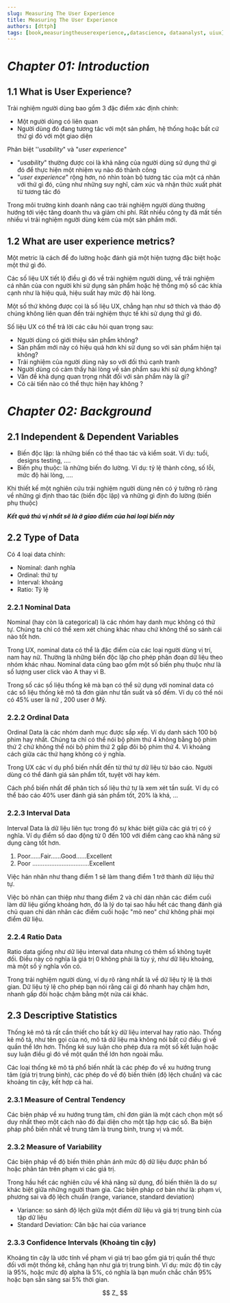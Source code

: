 ```yaml
---
slug: Measuring The User Experience
title: Measuring The User Experience
authors: [dttph]
tags: [book,measuringtheuserexperience,,datascience, dataanalyst, uiux]
---
```

# *Chapter 01: Introduction*
## 1.1 What is User Experience? 

Trải nghiệm người dùng bao gồm 3 đặc điểm xác định chính:

* Một người dùng có liên quan
* Người dùng đó đang tương tác với một sản phẩm, hệ thống hoặc bất cứ thứ gì đó với một giao diện

Phân biệt ''*usability*" và "*user experience*"

* "*usability*" thường được coi là khả năng của người dùng sử dụng thứ gì đó để thực hiện một nhiệm vụ nào đó thành công
* "*user experience*" rộng hơn, nó nhìn toàn bộ tương tác của một cá nhân với thứ gì đó, cũng như những suy nghĩ, cảm xúc và nhận thức xuất phát từ tương tác đó

Trong môi trường kinh doanh nâng cao trải nghiệm người dùng thường hướng tới việc tăng doanh thu và giảm chi phí. Rất nhiều công ty đã mất tiền nhiều vì trải nghiệm người dùng kém của một sản phẩm mới.

## 1.2 What are user experience metrics?

Một metric là cách để đo lường hoặc đánh giá một hiện tượng đặc biệt hoặc một thứ gì đó.

Các số liệu UX tiết lộ điều gì đó về trải nghiệm người dùng, về trải nghiệm cá nhân của con người khi sử dụng sản phẩm hoặc hệ thống mộ số các khía cạnh như là hiệu quả, hiệu suất hay mức độ hài lòng.

Một số thứ không được coi là số liệu UX, chẳng hạn như sở thích và tháo độ chúng không liên quan đến trải nghiệm thực tế khi sử dụng thứ gì đó.

Số liệu UX có thể trả lời các câu hỏi quan trọng sau:

* Người dùng có giới thiệu sản phẩm không?
* Sản phẩm mới này có hiệu quả hơn khi sử dụng so với sản phẩm hiện tại không?
* Trải nghiệm của người dùng này so với đối thủ cạnh tranh
* Người dùng có cảm thấy hài lòng về sản phẩm sau khi sử dụng không?
* Vấn đề khả dụng quan trọng nhất đối với sản phẩm này là gì?
* Có cải tiến nào có thể thực hiện hay không ?

# *Chapter 02: Background*

## 2.1 Independent & Dependent Variables 

* Biến độc lập: là những biến có thể thao tác và kiểm soát. Ví dụ: tuổi, designs testing, ....
* Biến phụ thuộc: là những biến đo lường. Ví dụ: tỷ lệ thành công, số lỗi, mức độ hài lòng, ....

Khi thiết kế một nghiên cứu trải nghiệm người dùng nên có ý tưởng rõ ràng về những gì định thao tác (biến độc lập) và những gì định đo lường (biến phụ thuộc)

***Kết quả thú vị nhất sẽ là ở giao điểm của hai loại biến này***

## 2.2 Type of Data 

Có 4 loại data chính:

* Nominal: danh nghĩa 
* Ordinal: thứ tự
* Interval: khoảng
* Ratio: Tỷ lệ

### 2.2.1 Nominal Data

Nominal (hay còn là categorical) là các nhóm hay danh mục không có thử tự. Chúng ta chỉ có thể xem xét chúng khác nhau chứ không thể so sánh cái nào tốt hơn.

Trong UX, nominal data có thể là đặc điểm của các loại người dùng vị trí, nam hay nữ. Thường là những biến độc lập cho phép phân đoạn dữ liệu theo nhóm khác nhau. Nominal data cũng bao gồm một số biến phụ thuộc như là số lượng user click vào A thay vì B.

Trong số các số liệu thống kê mà bạn có thể sử dụng với nominal data có các số liệu thống kê mô tả đơn giản như tần suất và số đếm. Ví dụ có thể nói có 45% user là nữ , 200 user ở Mỹ.

### 2.2.2 Ordinal Data

Ordinal Data là các nhóm danh mục được sắp xếp. Ví dụ danh sách 100 bộ phim hay nhất. Chúng ta chỉ có thể nói bộ phim thứ 4 không bằng bộ phim thứ 2 chứ không thể nói bộ phim thứ 2 gấp đôi bộ phim thứ 4. Vì khoảng cách giữa các thứ hạng không có ý nghĩa.

Trong UX các ví dụ phổ biến nhất đến từ thứ tự dữ liệu từ báo cáo. Người dùng có thể đánh giá sản phẩm tốt, tuyệt vời hay kém. 

Cách phổ biến nhất để phân tích số liệu thứ tự là xem xét tần suất. Ví dụ có thể báo cáo 40% user đánh giá sản phẩm tốt, 20% là khá, ...

### 2.2.3 Interval Data

Interval Data là dữ liệu liên tục trong đó sự khác biệt giữa các giá trị có ý nghĩa. Ví dụ điểm số dao động từ 0 đến 100 với điểm càng cao khả năng sử dụng càng tốt hơn. 

1.  Poor......Fair......Good......Excellent
2. Poor .................................Excellent

Việc hán nhãn như thang điểm 1 sẽ làm thang điểm 1 trở thành dữ liệu thứ tự.

Việc bỏ nhãn can thiệp như thang điểm 2 và chỉ dán nhãn các điểm cuối làm dữ liệu giống khoảng hơn, đó là lý do tại sao hầu hết các thang đánh giá chủ quan chỉ dán nhãn các điểm cuối hoặc "mỏ neo" chứ không phải mọi điểm dữ liệu.

### 2.2.4 Ratio Data

Ratio data giống như dữ liệu interval data nhưng có thêm số không tuyêt đối. Điều này có nghĩa là giá trị 0 không phải là tùy ý, như dữ liệu khoảng, mà một số ý nghĩa vốn có.

Trong trải nghiệm người dùng, ví dụ rõ ràng nhất là về dữ liệu tỷ lệ là thời gian. Dữ liệu tỷ lệ cho phép bạn nói rằng cái gì đó nhanh hay chậm hơn, nhanh gấp đôi hoặc chậm bằng một nửa cái khác.

## 2.3 Descriptive Statistics

Thống kê mô tả rất cần thiết cho bất kỳ dữ liệu interval hay ratio nào. Thống kê mô tả, như tên gọi của nó, mô tả dữ liệu mà không nói bất cứ điều gì về quần thể lớn hơn. Thống kê suy luận cho phép đưa ra một số kết luận hoặc suy luận điều gì đó về một quần thể lớn hơn ngoài mẫu.

Các loại thống kê mô tả phổ biến nhất là các phép đo về xu hướng trung tâm (giá trị trung bình), các phép đo về độ biến thiên (độ lệch chuẩn) và các khoảng tin cậy, kết hợp cả hai.

### 2.3.1 Measure of Central Tendency

Các biện pháp về xu hướng trung tâm, chỉ đơn giản là một cách chọn một số duy nhất theo một cách nào đó đại diện cho một tập hợp các số. Ba biện pháp phổ biến nhất về trung tâm là trung bình, trung vị và mốt.

### 2.3.2 Measure of Variability

Các biện pháp về độ biến thiên phản ánh mức độ dữ liệu được phân bố hoặc phân tán trên phạm vi các giá trị. 

Trong hầu hết các nghiên cứu về khả năng sử dụng, đồ biến thiên là do sự khác biệt giữa những người tham gia. Các biện pháp cơ bản như là: phạm vi, phương sai và độ lệch chuẩn (range, variance, standard deviation)

* Variance: so sánh độ lệch giữa một điểm dữ liệu và giá trị trung bình của tập dữ liệu 
* Standard Deviation: Căn bậc hai của variance 

### 2.3.3 Confidence Intervals (Khoảng tin cậy)

Khoảng tin cậy là ước tính về phạm vi giá trị bao gồm giá trị quần thể thực đối với một thống kê, chẳng hạn như giá trị trung bình. Ví dụ: mức độ tin cậy là 95%, hoặc mức độ alpha là 5%, có nghĩa là bạn muốn chắc chắn 95% hoặc bạn sẵn sàng sai 5% thời gian.

$$ Z_ $$



